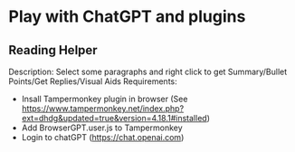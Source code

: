 # Play with ChatGPT and plugins
## Reading Helper
Description: Select some paragraphs and right click to get Summary/Bullet Points/Get Replies/Visual Aids
Requirements:
- Insall Tampermonkey plugin in browser (See https://www.tampermonkey.net/index.php?ext=dhdg&updated=true&version=4.18.1#installed)
- Add BrowserGPT.user.js to Tampermonkey
- Login to chatGPT (https://chat.openai.com)
